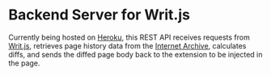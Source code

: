 # Backend Server for Writ.js

Currently being hosted on [Heroku](https://www.heroku.com/), this REST API receives requests from [Writ.js](https://github.com/marleypancakes/writ/), retrieves page history data from the [Internet Archive](https://archive.org/), calculates diffs, and sends the diffed page body back to the extension to be injected in the page.
